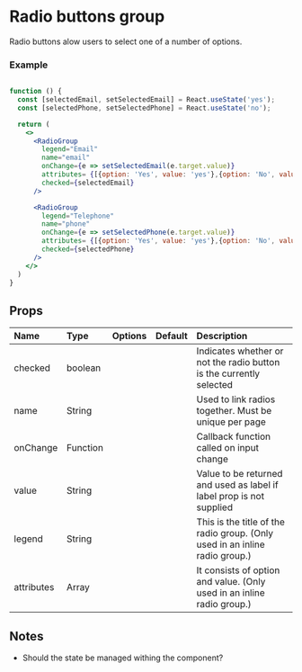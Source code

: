 # Radio buttons group

Radio buttons alow users to select one of a number of options.

### Example

```.jsx

function () {
  const [selectedEmail, setSelectedEmail] = React.useState('yes');
  const [selectedPhone, setSelectedPhone] = React.useState('no');

  return (
    <>
      <RadioGroup
        legend="Email"
        name="email"
        onChange={e => setSelectedEmail(e.target.value)}
        attributes= {[{option: 'Yes', value: 'yes'},{option: 'No', value: 'no'}]}
        checked={selectedEmail}
      />

      <RadioGroup
        legend="Telephone"
        name="phone"
        onChange={e => setSelectedPhone(e.target.value)}
        attributes= {[{option: 'Yes', value: 'yes'},{option: 'No', value: 'no'}]}
        checked={selectedPhone}
      />
    </>
  )
}
```

## Props

| Name       | Type     | Options | Default | Description                                                                 |
| :--------- | :------- | :-----: | :------ | :-------------------------------------------------------------------------- |
| checked    | boolean  |         |         | Indicates whether or not the radio button is the currently selected         |
| name       | String   |         |         | Used to link radios together. Must be unique per page                       |
| onChange   | Function |         |         | Callback function called on input change                                    |
| value      | String   |         |         | Value to be returned and used as label if label prop is not supplied        |
| legend     | String   |         |         | This is the title of the radio group. (Only used in an inline radio group.) |
| attributes | Array    |         |         | It consists of option and value. (Only used in an inline radio group.)      |

## Notes

- Should the state be managed withing the component?
